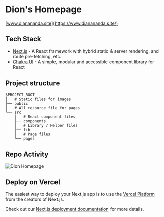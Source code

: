 # Dion's Homepage

[www.dianananda.site](https://www.dianananda.site/)

## Tech Stack

- [Next.js](https://nextjs.org/) - A React framework with hybrid static & server rendering, and route pre-fetching, etc.
- [Chakra UI](https://chakra-ui.com/) - A simple, modular and accessible component library for React

## Project structure

```shell
$PROJECT_ROOT
│   # Static files for images
├── public
│   # All resource file for pages
└── src
    │   # React component files
    ├── components
    │   # Library / Helper files
    ├── lib
    │   # Page files
    └── pages
```

## Repo Activity

![Dion Homepage](https://repobeats.axiom.co/api/embed/90dd32beb57be78f48881b4c0e8d57ed4b2bf46a.svg 'Repobeats analytics image')

## Deploy on Vercel

The easiest way to deploy your Next.js app is to use the [Vercel Platform](https://vercel.com/new?utm_medium=default-template&filter=next.js&utm_source=create-next-app&utm_campaign=create-next-app-readme) from the creators of Next.js.

Check out our [Next.js deployment documentation](https://nextjs.org/docs/deployment) for more details.
